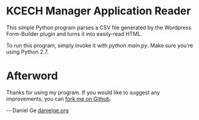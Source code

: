 KCECH Manager Application Reader
================================
This simple Python program parses a CSV file generated by the Wordpress
Form-Builder plugin and turns it into easily-read HTML.

To run this program, simply invoke it with *python main.py*. Make sure
you're using Python 2.7.


Afterword
=========
Thanks for using my program. If you would like to suggest any improvements,
you can [fork me on Github](https://github.com/DanGe42/kcech-manager-app-reader).

-- Daniel Ge
[danielge.org](http://www.danielge.org)
